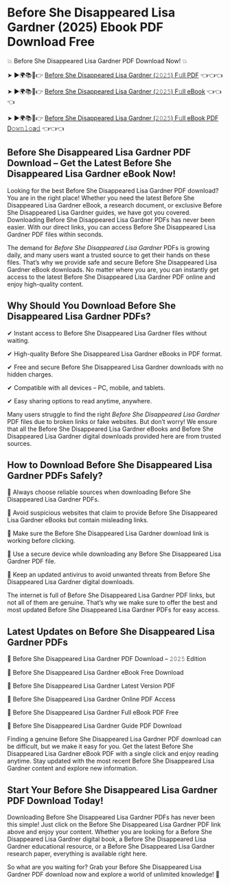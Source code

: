 # Before She Disappeared Lisa Gardner (2025) Ebook PDF Download Free

💥 Before She Disappeared Lisa Gardner PDF Download Now! 💥

➤ ►🌍📚📱👉 [Before She Disappeared Lisa Gardner (𝟸𝟶𝟸𝟻) F𝚞ll PDF](https://getpdf.xyz/before-she-disappeared-lisa-gardner) 👈👈👈


➤ ►🌍📚📱👉 [Before She Disappeared Lisa Gardner (𝟸𝟶𝟸𝟻) F𝚞ll eBook](https://getpdf.xyz/before-she-disappeared-lisa-gardner) 👈👈👈


➤ ►🌍📚📱👉 [Before She Disappeared Lisa Gardner (𝟸𝟶𝟸𝟻) F𝚞ll eBook PDF D𝚘𝚠𝚗𝚕𝚘a𝚍](https://getpdf.xyz/before-she-disappeared-lisa-gardner) 👈👈👈


## Before She Disappeared Lisa Gardner PDF Download – Get the Latest Before She Disappeared Lisa Gardner eBook Now!

Looking for the best Before She Disappeared Lisa Gardner PDF download? You are in the right place! Whether you need the latest Before She Disappeared Lisa Gardner eBook, a research document, or exclusive Before She Disappeared Lisa Gardner guides, we have got you covered. Downloading Before She Disappeared Lisa Gardner PDFs has never been easier. With our direct links, you can access Before She Disappeared Lisa Gardner PDF files within seconds.

The demand for *Before She Disappeared Lisa Gardner* PDFs is growing daily, and many users want a trusted source to get their hands on these files. That’s why we provide safe and secure Before She Disappeared Lisa Gardner eBook downloads. No matter where you are, you can instantly get access to the latest Before She Disappeared Lisa Gardner PDF online and enjoy high-quality content.

## Why Should You Download Before She Disappeared Lisa Gardner PDFs?

✔ Instant access to Before She Disappeared Lisa Gardner files without waiting.

✔ High-quality Before She Disappeared Lisa Gardner eBooks in PDF format.

✔ Free and secure Before She Disappeared Lisa Gardner downloads with no hidden charges.

✔ Compatible with all devices – PC, mobile, and tablets.

✔ Easy sharing options to read anytime, anywhere.

Many users struggle to find the right *Before She Disappeared Lisa Gardner* PDF files due to broken links or fake websites. But don’t worry! We ensure that all the Before She Disappeared Lisa Gardner eBooks and Before She Disappeared Lisa Gardner digital downloads provided here are from trusted sources.

## How to Download Before She Disappeared Lisa Gardner PDFs Safely?

📌 Always choose reliable sources when downloading Before She Disappeared Lisa Gardner PDFs.

📌 Avoid suspicious websites that claim to provide Before She Disappeared Lisa Gardner eBooks but contain misleading links.

📌 Make sure the Before She Disappeared Lisa Gardner download link is working before clicking.

📌 Use a secure device while downloading any Before She Disappeared Lisa Gardner PDF file.

📌 Keep an updated antivirus to avoid unwanted threats from Before She Disappeared Lisa Gardner digital downloads.

The internet is full of Before She Disappeared Lisa Gardner PDF links, but not all of them are genuine. That’s why we make sure to offer the best and most updated Before She Disappeared Lisa Gardner PDFs for easy access.

## Latest Updates on Before She Disappeared Lisa Gardner PDFs

🔹 Before She Disappeared Lisa Gardner PDF Download – 𝟸𝟶𝟸𝟻 Edition

🔹 Before She Disappeared Lisa Gardner eBook Free Download

🔹 Before She Disappeared Lisa Gardner Latest Version PDF

🔹 Before She Disappeared Lisa Gardner Online PDF Access

🔹 Before She Disappeared Lisa Gardner Full eBook PDF Free

🔹 Before She Disappeared Lisa Gardner Guide PDF Download

Finding a genuine Before She Disappeared Lisa Gardner PDF download can be difficult, but we make it easy for you. Get the latest Before She Disappeared Lisa Gardner eBook PDF with a single click and enjoy reading anytime. Stay updated with the most recent Before She Disappeared Lisa Gardner content and explore new information.

## Start Your Before She Disappeared Lisa Gardner PDF Download Today!

Downloading Before She Disappeared Lisa Gardner PDFs has never been this simple! Just click on the Before She Disappeared Lisa Gardner PDF link above and enjoy your content. Whether you are looking for a Before She Disappeared Lisa Gardner digital book, a Before She Disappeared Lisa Gardner educational resource, or a Before She Disappeared Lisa Gardner research paper, everything is available right here.

So what are you waiting for? Grab your Before She Disappeared Lisa Gardner PDF download now and explore a world of unlimited knowledge! 🚀
